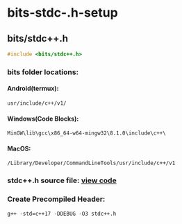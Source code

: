 # bits-stdc-.h-setup
## bits/stdc++.h

```c++
#include <bits/stdc++.h>
```

### bits folder locations: 
#### Android(termux):
```
usr/include/c++/v1/ 
```

#### Windows(Code Blocks):
```
MinGW\lib\gcc\x86_64-w64-mingw32\8.1.0\include\c++\
```

#### MacOS:
```
/Library/Developer/CommandLineTools/usr/include/c++/v1
```

### stdc++.h source file: [view code](https://gist.githubusercontent.com/reza-ryte-club/97c39f35dab0c45a5d924dd9e50c445f/raw/47ecad34033f986b0972cdbf4636e22f838a1313/stdc++.h)

### Create Precompiled Header:
```shell
g++ -std=c++17 -DDEBUG -O3 stdc++.h
```
